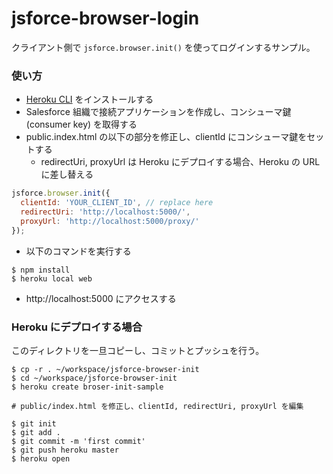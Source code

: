 jsforce-browser-login
=====================

クライアント側で `jsforce.browser.init()` を使ってログインするサンプル。

### 使い方

- [Heroku CLI](https://devcenter.heroku.com/articles/heroku-command-line) をインストールする
- Salesforce 組織で接続アプリケーションを作成し、コンシューマ鍵(consumer key) を取得する
- public.index.html の以下の部分を修正し、clientId にコンシューマ鍵をセットする
    - redirectUri, proxyUrl は Heroku にデプロイする場合、Heroku の URL に差し替える

```javascript
jsforce.browser.init({
  clientId: 'YOUR_CLIENT_ID', // replace here
  redirectUri: 'http://localhost:5000/',
  proxyUrl: 'http://localhost:5000/proxy/'
});
```

- 以下のコマンドを実行する

```
$ npm install
$ heroku local web
```

- http://localhost:5000 にアクセスする

### Heroku にデプロイする場合

このディレクトリを一旦コピーし、コミットとプッシュを行う。

```
$ cp -r . ~/workspace/jsforce-browser-init
$ cd ~/workspace/jsforce-browser-init
$ heroku create broser-init-sample

# public/index.html を修正し、clientId, redirectUri, proxyUrl を編集

$ git init
$ git add .
$ git commit -m 'first commit'
$ git push heroku master
$ heroku open
```
